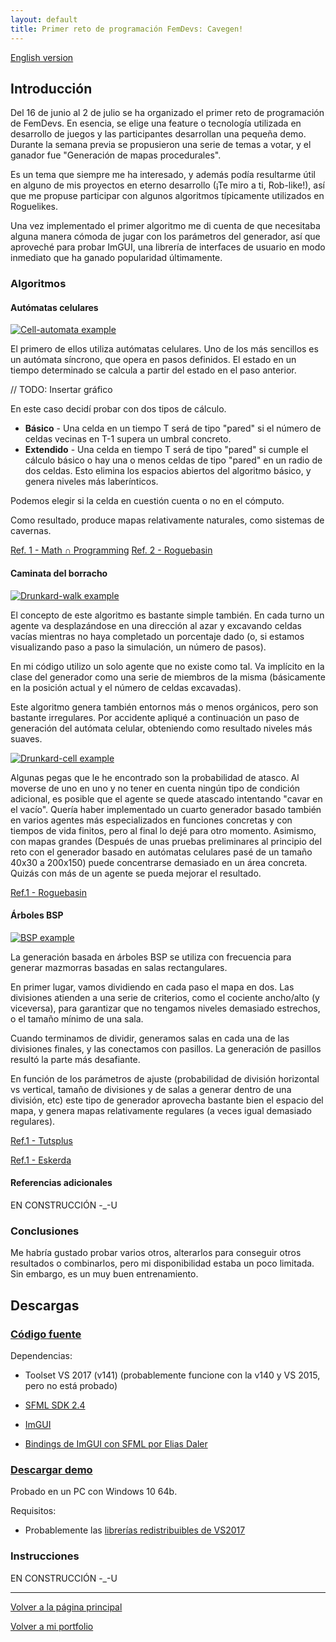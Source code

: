```yaml
---
layout: default
title: Primer reto de programación FemDevs: Cavegen!
---
```


[English version](index)

## Introducción

Del 16 de junio al 2 de julio se ha organizado el primer reto de programación de FemDevs. En esencia, se elige una feature o tecnología utilizada en desarrollo de juegos y las participantes desarrollan una pequeña demo.
Durante la semana previa se propusieron una serie de temas a votar, y el ganador fue "Generación de mapas procedurales". 

Es un tema que siempre me ha interesado, y además podía resultarme útil en alguno de mis proyectos en eterno desarrollo (¡Te miro a ti, Rob-like!), así que me propuse participar con algunos algoritmos típicamente utilizados en Roguelikes.

Una vez implementado el primer algoritmo me di cuenta de que necesitaba alguna manera cómoda de jugar con los parámetros del generador, así que aproveché para probar ImGUI, una librería de interfaces de usuario en modo inmediato que ha ganado popularidad últimamente.

### Algoritmos

#### Autómatas celulares

[![Cell-automata example](https://img.youtube.com/vi/olJeZIYZtp8/0.jpg)](https://www.youtube.com/watch?v=olJeZIYZtp8)

El primero de ellos utiliza autómatas celulares. Uno de los más sencillos es un autómata síncrono, que opera en pasos definidos. El estado en un tiempo determinado se calcula a partir del estado en el paso anterior.

// TODO: Insertar gráfico

En este caso decidí probar con dos tipos de cálculo.
* **Básico** - Una celda en un tiempo T será de tipo "pared" si el número de celdas vecinas en T-1 supera un umbral concreto.
* **Extendido** - Una celda en tiempo T será de tipo "pared" si cumple el cálculo básico o hay una o menos celdas de tipo "pared" en un radio de dos celdas. Esto elimina los espacios abiertos del algoritmo básico, y genera niveles más laberínticos.

Podemos elegir si la celda en cuestión cuenta o no en el cómputo.

Como resultado, produce mapas relativamente naturales, como sistemas de cavernas. 

[Ref. 1 - Math ∩ Programming](https://jeremykun.com/2012/07/29/the-cellular-automaton-method-for-cave-generation/)
[Ref. 2 - Roguebasin](http://www.roguebasin.com/index.php?title=Cellular_Automata_Method_for_Generating_Random_Cave-Like_Levels/)

#### Caminata del borracho

[![Drunkard-walk example](https://img.youtube.com/vi/9tIFzq-guG0/0.jpg)](https://www.youtube.com/watch?v=9tIFzq-guG0)

El concepto de este algoritmo es bastante simple también. En cada turno un agente va desplazándose en una dirección al azar y excavando celdas vacías mientras no haya completado un porcentaje dado (o, si estamos visualizando paso a paso la simulación, un número de pasos).

En mi código utilizo un solo agente que no existe como tal. Va implícito en la clase del generador como una serie de miembros de la misma (básicamente en la posición actual y el número de celdas excavadas).

Este algoritmo genera también entornos más o menos orgánicos, pero son bastante irregulares. Por accidente apliqué a continuación un paso de generación del autómata celular, obteniendo como resultado niveles más suaves.

[![Drunkard-cell example](https://img.youtube.com/vi/Jba5-RIkkJw/0.jpg)](https://www.youtube.com/watch?v=Jba5-RIkkJw)

Algunas pegas que le he encontrado son la probabilidad de atasco. Al moverse de uno en uno y no tener en cuenta ningún tipo de condición adicional, es posible que el agente se quede atascado intentando "cavar en el vacío". Quería haber implementado un cuarto generador basado también en varios agentes más especializados en funciones concretas y con tiempos de vida finitos, pero al final lo dejé para otro momento. 
Asimismo, con mapas grandes (Después de unas pruebas preliminares al principio del reto con el generador basado en autómatas celulares pasé de un tamaño 40x30 a 200x150) puede concentrarse demasiado en un área concreta. Quizás con más de un agente se pueda mejorar el resultado.

[Ref.1 - Roguebasin](http://www.roguebasin.com/index.php?title=Random_Walk_Cave_Generation)

#### Árboles BSP

[![BSP example](https://pasteboard.co/Gz8oGWP.png)](https://www.youtube.com/watch?v=FI07QY25OwE)

La generación basada en árboles BSP se utiliza con frecuencia para generar mazmorras basadas en salas rectangulares. 

En primer lugar, vamos dividiendo en cada paso el mapa en dos. Las divisiones atienden a una serie de criterios, como el cociente ancho/alto (y viceversa), para garantizar que no tengamos niveles demasiado estrechos, o el tamaño mínimo de una sala.

Cuando terminamos de dividir, generamos salas en cada una de las divisiones finales, y las conectamos con pasillos. La generación de pasillos resultó la parte más desafiante.

En función de los parámetros de ajuste (probabilidad de división horizontal vs vertical, tamaño de divisiones y de salas a generar dentro de una división, etc) este tipo de generador aprovecha bastante bien el espacio del mapa, y genera mapas relativamente regulares (a veces igual demasiado regulares).

[Ref.1 - Tutsplus](https://gamedevelopment.tutsplus.com/tutorials/how-to-use-bsp-trees-to-generate-game-maps--gamedev-12268)

[Ref.1 - Eskerda](https://eskerda.com/bsp-dungeon-generation/)

#### Referencias adicionales

EN CONSTRUCCIÓN -_-U

### Conclusiones

Me habría gustado probar varios otros, alterarlos para conseguir otros resultados o combinarlos, pero mi disponibilidad estaba un poco limitada. Sin embargo, es un muy buen entrenamiento.

## Descargas

### [Código fuente](https://github.com/wildrabbit/cavegen)

Dependencias:

* Toolset VS 2017 (v141) (probablemente funcione con la v140 y VS 2015, pero no está probado)

* [SFML SDK 2.4](https://www.sfml-dev.org/download/sfml/2.4.2)

* [ImGUI](https://github.com/ocornut/imgui)

* [Bindings de ImGUI con SFML por Elias Daler](https://github.com/eliasdaler/imgui-sfml)


### [Descargar demo](https://www.dropbox.com/s/wq5vp4t00aleis6/cavegen.zip?dl=0)

Probado en un PC con Windows 10 64b.

Requisitos:

* Probablemente las [librerías redistribuibles de VS2017](https://go.microsoft.com/fwlink/?LinkId=746571)

### Instrucciones

EN CONSTRUCCIÓN -_-U

* * *

[Volver a la página principal](http://wildrabbit.github.io)

[Volver a mi portfolio](http://stealthcoder.tumblr.com)
